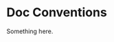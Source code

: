 [title]: # (Doc Conventions)
[tags]: # (XXX)
[priority]: # (7317)
# Doc Conventions
Something here.
